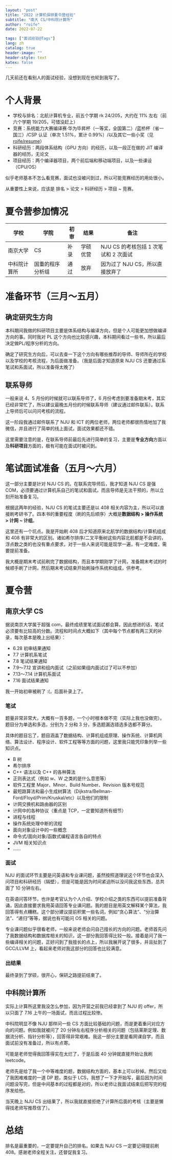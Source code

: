 ```yaml
---
layout: "post"
title: "2022 计算机保研夏令营经验"
subtitle: "南大 CS/中科院计算所"
author: "roife"
date: 2022-07-22

tags: ["面试经验@Tags"]
lang: zh
catalog: true
header-image: ""
header-style: text
katex: false
---
```


几天前还在看别人的面试经验，没想到现在也轮到我写了。

# 个人背景

- 学校与排名：北航计算机专业，前五个学期 rk 24/205，大约在 11% 左右（前六个学期 19/205，可惜没赶上）
- 竞赛：系统能力大赛编译赛·华为毕昇杯（一等奖，全国第二）/蓝桥杯（省一国三）/CSP 认证（单次 1.51%，累计 0.99%）/以及其它一些小奖（见 [roife/resume](https://github.com/roife/resume)）
- 科研经历：两段体系结构（GPU 方向）的经历，以及一段正在做的 JIT 编译器的经历，无论文
- 项目经历：两个编译器项目，两个前后端和移动端项目，以及一些课设（CPU/OS）

似乎老师基本不怎么看竞赛，面试也没被问到过，所以可能竞赛经历的用处很小。

从重要性上来说，应该是 排名 > 论文 > 科研经历 > 项目 ~ 竞赛。

# 夏令营参加情况

| 学校 | 学院 | 初审 | 结果 | 备注 |
|-|-|-|-|-|
| 南京大学 | CS | 补录 | 学硕优营 | NJU CS 的考核包括 1 次笔试和 2 次面试 |
| 中科院计算所 | 国重的程序分析组 | 通过 | 放弃 | 因为过了 NJU CS，所以直接放弃了 | 

# 准备环节（三月～五月）

## 确定研究生方向

本科期间我做的科研项目主要是体系结构与编译方向，但是个人可能更加想做编译方向的事。同时我对 PL 这个方向也比较感兴趣，本科期间看过一些书，所以最后决定做PL/程序分析的方向。

确定了研究生方向后，可以去查一下这个方向有哪些推荐的导师、导师所在的学校以及学校的考核流程，为后面做准备。（我是后面才知道原来 NJU CS 还要通过系笔试和系面试，所以准备得太晚了）

## 联系导师

一般来说 4、5 月份的时候就可以联系导师了，6 月份考虑到要准备期末考，其实已经非常忙了，所以建议最晚五月份的时候联系导师（建议通过邮件联系）。联系上导师后可以问问考核的流程。

这一阶段我通过邮件联系了 NJU 和 ICT 的两位老师，两位老师都很热情地加了我微信，并且进行了简单的线上面试，面试效果都还不错。

这里需要注意的是，在联系导师前最后先进行简单的复习，主要是**专业方向**方面以及**科研项目**方面的，极有可能在面试时被问到。

# 笔试面试准备（五月～六月）

这一部分主要是针对 NJU CS 的。在联系完导师后，我才知道 NJU CS 是强 COM，必须要通过计算机系自己的笔试和面试，而且导师是无法干预的，所以立刻开始准备复习。

根据这两年的经验，NJU CS 的笔试主要还是以 408 相关内容为主，所以可以直接刷考研书了。四本书的重要程度（刷的先后顺序）大概是**数据结构 > 操作系统 > 计网 ~ 计组**。

这里还有一个坑点。我是开始刷 408 后才知道原来北航学的数据结构/计算机组成和 408 有非常大的区别。诸如希尔排序/二叉平衡树这些内容北航都是不会讲的，浮点数之类的也没有重点要求，对于一些人来说可能是现学一遍，有一定难度，需要提前准备。

我大概是期末考试前刷完了数据结构，而且本学期刚学了计网，准备期末考试的时候顺手刷了计网，然后期末考试结束开始刷操作系统和组成，供参考。

# 夏令营

## 南京大学 CS

据说南京大学属于超强 com，最终成绩里笔试面试都会算。因此想进的话，笔试必须要有比较高的分数。流程和时间点大概如下（其中每个节点都有两三天的补录，每次基本是晚上出结果）：

- 6.28 初审结果通知
- 7.7 计算机系笔试
- 7.8 笔试结果通知
- 7.9～7.12 宣讲和组内面试（之前如果组内面试过了可以不参加）
- 7.13～7.14 计算机系面试
- 7.16 面试结果通知

我一开始初审被刷了 :(，后面补录上了。

### 笔试

题量非常非常大，大概有一百多题，一个小时根本做不完（实际上我也没做完）。题目分为单选和多选，分别为 2 分和 3 分，多选题漏选错选多选都不算分。

具体的题目忘了，题目涵盖了数据结构、计算机组成原理、操作系统、计算机网络、算法设计、程序设计、软件工程等等方面的问题，这里我只能凭印象列举一些知识点。

- B 树
- 希尔排序
- C++ 语法以及 C++ 的各种算法
- 正则表达式（例如 w、W 之类的是什么意思等）
- 软件工程里 Major、Minor、Build Number、Revision 版本号规范
- 最短路算法和最小生成树算法（Dijkstra/Bellman-Ford/Floyd/Prim/Kruskal/etc）以及他们的限制
- 计网交换机和路由器的区别
- 计网中的各种协议（重点是 TCP，一定要知道所有细节）
- 进程与线程
- 操作系统处理中断的流程
- 面向对象设计中的一些概念
- 命令式/面向对象/函数式编程语言各自的特点
- JVM 相关知识点
- ……

### 面试

NJU 的面试环节主要是问英语和专业课问题，虽然按照道理说这个环节也会深入问项目和科研经历（隔壁），但是可能是因为时间紧迫所以没问我这些东西，总共面了 10 分钟左右。

在英语问答环节，也许是考官认为个人介绍、学校介绍之类的东西可以提前准备背诵，因此直接要求我用英语回答专业课问题。我的题目是用英文解释某个算法，我回答得有点糟糕。这个部分建议提前积累一些名词，例如“贪心算法”、“分治算法”、“递归”等等，据说也有可能问 OS 相关的问题。

专业课问题似乎很看老师，一般来说老师会问自己擅长的方向的问题。老师首先问了我数据结构和数据库相关的知识，这一部分我回答得比较一般。接着是问了我一些编译相关的问题，正好问到了我擅长的点上，所以我展开说了很多，并且扯到了 GCC/LLVM 上，看起来老师对我这部分的回答也比较满意。

### 出结果

最终录到了学硕，很开心，保研之路提前结束了。

## 中科院计算所

实际上计算所这里我没怎么参加，因为开营之前我已经拿到了 NJU 的 offer，所以只面了 7.16 上午的一场面试，而且过程比较惨。

中科院明显不像 NJU 那样问一些 CS 方面比较基础的问题，而是更着重问对应方向的问题。例如我就被问了 20 分钟左右程序分析相关的问题（包括莱斯定理、数据流分析、指针分析等），回答得非常艰难。我这一部分主要是看网课自学，而且面试前没有准备过，所以有点寄。

可能是老师觉得我回答得实在太烂了，于是后面 40 分钟就直接开始让我刷 leetcode。

老师先是给了我一个中等难度的题，数据结构方面的，基本上可以秒掉。然后又给了我困难难度的一道 DP 题，类似于 LCS，我想了一下才开始写，最后因为时间问题没写完，但是中间基本的过程都是对的，所以老师让我面试结束后把写完的程序发给他。

当天晚上 NJU CS 出结果了，所以我就直接拒绝了计算所后面的考核（主要是懒得找老师写推荐信了）。

# 总结

排名是最重要的，一定要提升自己的排名。如果去 NJU CS 一定要记得提前刷 408。感谢老师全程关注，还督促我复习。